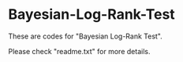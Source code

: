 # Bayesian-Log-Rank-Test
These are codes for "Bayesian Log-Rank Test". 

Please check "readme.txt" for more details. 
